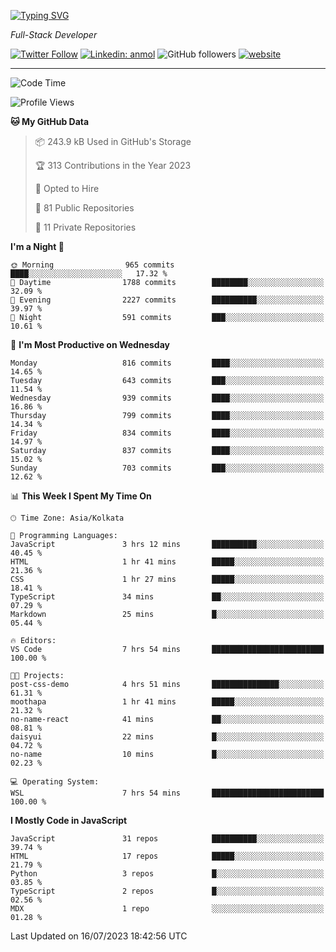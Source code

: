 [![Typing SVG](https://readme-typing-svg.herokuapp.com?lines=HI%2C+I'm+Tonal;I'm+a+Full+Stack+Developer)](https://git.io/typing-svg)

<p><em>Full-Stack Developer</em></p>

[![Twitter Follow](https://img.shields.io/twitter/follow/tonalmathew?style=flat)](https://twitter.com/intent/follow?screen_name=tonalmathew)
[![Linkedin: anmol](https://img.shields.io/badge/tonal-mathew?style=flat-square&logo=Linkedin&logoColor=white&link=https://www.linkedin.com/in/tonal-mathew/)](https://www.linkedin.com/in/tonal-mathew/)
![GitHub followers](https://img.shields.io/github/followers/tonalmathew?label=Follow&style=social)
[![website](https://img.shields.io/badge/Website-46a2f1.svg?&style=flat-square&logo=Google-Chrome&logoColor=white&link=http://tonalmathew.github.io/)](http://tonalmathew.github.io/)

---
<!--START_SECTION:waka-->
![Code Time](http://img.shields.io/badge/Code%20Time-1%2C083%20hrs%2018%20mins-blue)

![Profile Views](http://img.shields.io/badge/Profile%20Views-0-blue)

**🐱 My GitHub Data** 

> 📦 243.9 kB Used in GitHub's Storage 
 > 
> 🏆 313 Contributions in the Year 2023
 > 
> 💼 Opted to Hire
 > 
> 📜 81 Public Repositories 
 > 
> 🔑 11 Private Repositories 
 > 
**I'm a Night 🦉** 

```text
🌞 Morning                965 commits         ████░░░░░░░░░░░░░░░░░░░░░   17.32 % 
🌆 Daytime                1788 commits        ████████░░░░░░░░░░░░░░░░░   32.09 % 
🌃 Evening                2227 commits        ██████████░░░░░░░░░░░░░░░   39.97 % 
🌙 Night                  591 commits         ███░░░░░░░░░░░░░░░░░░░░░░   10.61 % 
```
📅 **I'm Most Productive on Wednesday** 

```text
Monday                   816 commits         ████░░░░░░░░░░░░░░░░░░░░░   14.65 % 
Tuesday                  643 commits         ███░░░░░░░░░░░░░░░░░░░░░░   11.54 % 
Wednesday                939 commits         ████░░░░░░░░░░░░░░░░░░░░░   16.86 % 
Thursday                 799 commits         ████░░░░░░░░░░░░░░░░░░░░░   14.34 % 
Friday                   834 commits         ████░░░░░░░░░░░░░░░░░░░░░   14.97 % 
Saturday                 837 commits         ████░░░░░░░░░░░░░░░░░░░░░   15.02 % 
Sunday                   703 commits         ███░░░░░░░░░░░░░░░░░░░░░░   12.62 % 
```


📊 **This Week I Spent My Time On** 

```text
🕑︎ Time Zone: Asia/Kolkata

💬 Programming Languages: 
JavaScript               3 hrs 12 mins       ██████████░░░░░░░░░░░░░░░   40.45 % 
HTML                     1 hr 41 mins        █████░░░░░░░░░░░░░░░░░░░░   21.36 % 
CSS                      1 hr 27 mins        █████░░░░░░░░░░░░░░░░░░░░   18.41 % 
TypeScript               34 mins             ██░░░░░░░░░░░░░░░░░░░░░░░   07.29 % 
Markdown                 25 mins             █░░░░░░░░░░░░░░░░░░░░░░░░   05.44 % 

🔥 Editors: 
VS Code                  7 hrs 54 mins       █████████████████████████   100.00 % 

🐱‍💻 Projects: 
post-css-demo            4 hrs 51 mins       ███████████████░░░░░░░░░░   61.31 % 
moothapa                 1 hr 41 mins        █████░░░░░░░░░░░░░░░░░░░░   21.32 % 
no-name-react            41 mins             ██░░░░░░░░░░░░░░░░░░░░░░░   08.81 % 
daisyui                  22 mins             █░░░░░░░░░░░░░░░░░░░░░░░░   04.72 % 
no-name                  10 mins             █░░░░░░░░░░░░░░░░░░░░░░░░   02.23 % 

💻 Operating System: 
WSL                      7 hrs 54 mins       █████████████████████████   100.00 % 
```

**I Mostly Code in JavaScript** 

```text
JavaScript               31 repos            ██████████░░░░░░░░░░░░░░░   39.74 % 
HTML                     17 repos            █████░░░░░░░░░░░░░░░░░░░░   21.79 % 
Python                   3 repos             █░░░░░░░░░░░░░░░░░░░░░░░░   03.85 % 
TypeScript               2 repos             █░░░░░░░░░░░░░░░░░░░░░░░░   02.56 % 
MDX                      1 repo              ░░░░░░░░░░░░░░░░░░░░░░░░░   01.28 % 
```




 Last Updated on 16/07/2023 18:42:56 UTC
<!--END_SECTION:waka-->

